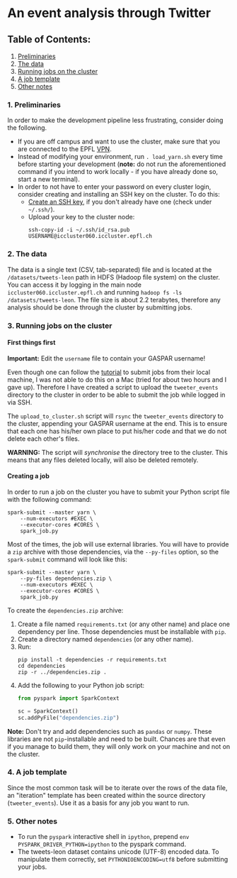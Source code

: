 # An event analysis through Twitter

## Table of Contents:

1. [Preliminaries](#1-preliminaries)
2. [The data](#2-the-data)
3. [Running jobs on the cluster](#3-running-jobs-on-the-cluster)
4. [A job template](#4-a-job-template)
5. [Other notes](#5-other-notes)

### 1. Preliminaries

In order to make the development pipeline less frustrating, consider doing the following.

- If you are off campus and want to use the cluster, make sure that you are connected to the EPFL <a href="https://epnet.epfl.ch/" target="_blank">VPN</a>.
- Instead of modifying your environment, run `. load_yarn.sh` every time before starting your development (**note:** do not run the aforementioned command if you intend to work locally - if you have already done so, start a new terminal).
- In order to not have to enter your password on every cluster login, consider creating and installing an SSH key on the cluster. To do this:
  - <a href="https://help.github.com/articles/generating-a-new-ssh-key-and-adding-it-to-the-ssh-agent/" target="_blank">Create an SSH key</a>, if you don't already have one (check under `~/.ssh/`).
  - Upload your key to the cluster node:
      ```
      ssh-copy-id -i ~/.ssh/id_rsa.pub USERNAME@iccluster060.iccluster.epfl.ch
      ```


### 2. The data

The data is a single text (CSV, tab-separated) file and is located at the `/datasets/tweets-leon` path in HDFS (Hadoop file system) on the cluster. You can access it by logging in the main node `iccluster060.iccluster.epfl.ch` and running `hadoop fs -ls /datasets/tweets-leon`. The file size is about 2.2 terabytes, therefore any analysis should be done through the cluster by submitting jobs.


### 3. Running jobs on the cluster

#### First things first

**Important:** Edit the `username` file to contain your GASPAR username!

Even though one can follow the <a href="https://github.com/epfl-ada/ADA2017-Tutorials/tree/master/05%20-%20Using%20the%20cluster" target="_blank">tutorial</a> to submit jobs from their local machine, I was not able to do this on a Mac (tried for about two hours and I gave up). Therefore I have created a script to upload the `tweeter_events` directory to the cluster in order to be able to submit the job while logged in via SSH.

The `upload_to_cluster.sh` script will `rsync` the `tweeter_events` directory to the cluster, appending your GASPAR username at the end. This is to ensure that each one has his/her own place to put his/her code and that we do not delete each other's files.

**WARNING:** The script will *synchronise* the directory tree to the cluster. This means that any files deleted locally, will also be deleted remotely.

#### Creating a job

In order to run a job on the cluster you have to submit your Python script file with the following command:

```
spark-submit --master yarn \
    --num-executors #EXEC \
    --executor-cores #CORES \
    spark_job.py
```

Most of the times, the job will use external libraries. You will have to provide a `zip` archive with those dependencies, via the `--py-files` option, so the `spark-submit` command will look like this:

```
spark-submit --master yarn \
    --py-files dependencies.zip \
    --num-executors #EXEC \
    --executor-cores #CORES \
    spark_job.py
```

To create the `dependencies.zip` archive:

  1. Create a file named `requirements.txt` (or any other name) and place one dependency per line. Those dependencies must be installable with `pip`.
  2. Create a directory named `dependencies` (or any other name).
  3. Run:
     ```
     pip install -t dependencies -r requirements.txt
     cd dependencies
     zip -r ../dependencies.zip .
     ```
  4. Add the following to your Python job script:
     ```python
     from pyspark import SparkContext

     sc = SparkContext()
     sc.addPyFile("dependencies.zip")
     ```

**Note:** Don't try and add dependencies such as `pandas` or `numpy`. These libraries are not `pip`-installable and need to be built. Chances are that even if you manage to build them, they will only work on your machine and not on the cluster.



### 4. A job template

Since the most common task will be to iterate over the rows of the data file, an "iteration" template has been created within the source directory (`tweeter_events`). Use it as a basis for any job you want to run.

### 5. Other notes

* To run the `pyspark` interactive shell in `ipython`, prepend `env PYSPARK_DRIVER_PYTHON=ipython` to the pyspark command.
* The tweets-leon dataset contains unicode (UTF-8) encoded data. To manipulate them correctly, set `PYTHONIOENCODING=utf8` before submitting your jobs.
